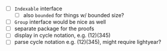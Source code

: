 - [ ] `Indexable` interface
  - [ ] also `bounded` for things w/ bounded size?
- [ ] `Group` interface would be nice as well
- [ ] separate package for the proofs
- [ ] display in cycle notation, e.g. (12)(345)
- [ ] parse cycle notation e.g. (12)(345), might require lightyear?
